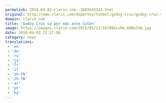 ```yaml
---
permalink: 2018-04-02-clarin.com--2082643233.html
original: http://www.clarin.com/deportes/futbol/godoy-cruz/godoy-cruz-va-colon_0_SJL9KmeiM.html
domain: clarin.com
title: 'Godoy Cruz va por más ante Colón'
image: https://images.clarin.com/2016/05/22/SklB9pLxNe_600x338.jpg
date: 2018-04-02 22:27:08
category: news
translations: 
 - 'en'
 - 'de'
 - 'ru'
 - 'ja'
 - 'fr'
 - 'it'
 - 'zh-CN'
 - 'zh-TW'
 - 'ar'
 - 'pt'
 - 'hy'
---
```


